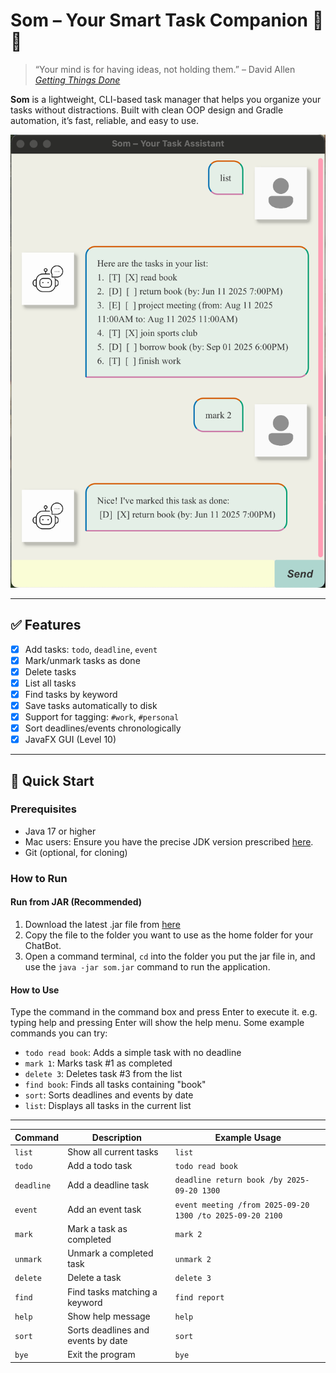 # Som – Your Smart Task Companion 🤖✅

> “Your mind is for having ideas, not holding them.” – David Allen  
> _[Getting Things Done](https://en.wikipedia.org/wiki/Getting_Tthings_Done)_

**Som** is a lightweight, CLI-based task manager that helps you organize your tasks without distractions. Built with clean OOP design and Gradle automation, it’s fast, reliable, and easy to use.

![GUI Preview](docs/Ui.png)

---

## ✅ Features

- [x] Add tasks: `todo`, `deadline`, `event`
- [x] Mark/unmark tasks as done
- [x] Delete tasks
- [x] List all tasks
- [x] Find tasks by keyword
- [x] Save tasks automatically to disk
- [x] Support for tagging: `#work`, `#personal`
- [x] Sort deadlines/events chronologically
- [x] JavaFX GUI (Level 10)

---

## 🚀 Quick Start

### Prerequisites
- Java 17 or higher
- Mac users: Ensure you have the precise JDK version prescribed [here](https://se-education.org/guides/tutorials/javaInstallationMac.html).
- Git (optional, for cloning)

### How to Run

#### Run from JAR (Recommended)
1. Download the latest .jar file from [here](https://github.com/reven0n/ip/releases)
2. Copy the file to the folder you want to use as the home folder for your ChatBot.
3. Open a command terminal, `cd` into the folder you put the jar file in, and use the `java -jar som.jar` command to run the application.

#### How to Use
Type the command in the command box and press Enter to execute it. e.g. typing help and pressing Enter will show the help menu.
Some example commands you can try:
- `todo read book`: Adds a simple task with no deadline
- `mark 1`: Marks task #1 as completed
- `delete 3`: Deletes task #3 from the list
- `find book`: Finds all tasks containing "book"
- `sort`: Sorts deadlines and events by date
- `list`: Displays all tasks in the current list

---

| Command    | Description | Example Usage                                             |
|------------|------------|-----------------------------------------------------------|
| `list`     | Show all current tasks | `list`                                                    |
| `todo`     | Add a todo task | `todo read book`                                          |
| `deadline` | Add a deadline task | `deadline return book /by 2025-09-20 1300`                |
| `event`    | Add an event task | `event meeting /from 2025-09-20 1300 /to 2025-09-20 2100` |
| `mark`     | Mark a task as completed | `mark 2`                                                  |
| `unmark`   | Unmark a completed task | `unmark 2`                                                |
| `delete`   | Delete a task | `delete 3`                                                |
| `find`     | Find tasks matching a keyword | `find report`                                             |
| `help`     | Show help message | `help`                                                    |
| `sort`     | Sorts deadlines and events by date | `sort`                                                    |
| `bye`      | Exit the program | `bye`                                                     |
